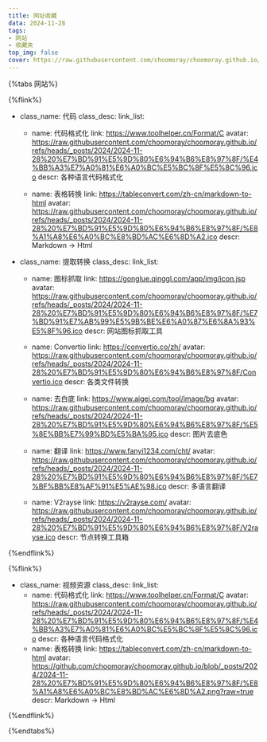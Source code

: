 ```yaml
---
title: 网址收藏
data: 2024-11-28
tags: 
- 网站
- 收藏夹
top_img: false
cover: https://raw.githubusercontent.com/choomoray/choomoray.github.io/refs/heads/_posts/2024/2024-11-28%20%E7%BD%91%E5%9D%80%E6%94%B6%E8%97%8F/%E5%B0%81%E9%9D%A2.webp
---
```




{%tabs 网站%}
<!-- tab 常用网站-->



<!--endtab-->
<!-- tab 工具-->

{%flink%}

- class_name: 代码
  class_desc: 
  link_list:
    - name: 代码格式化
      link: https://www.toolhelper.cn/Format/C
      avatar: https://raw.githubusercontent.com/choomoray/choomoray.github.io/refs/heads/_posts/2024/2024-11-28%20%E7%BD%91%E5%9D%80%E6%94%B6%E8%97%8F/%E4%BB%A3%E7%A0%81%E6%A0%BC%E5%BC%8F%E5%8C%96.ico
      descr: 各种语言代码格式化

    - name: 表格转换
      link: https://tableconvert.com/zh-cn/markdown-to-html
      avatar: https://raw.githubusercontent.com/choomoray/choomoray.github.io/refs/heads/_posts/2024/2024-11-28%20%E7%BD%91%E5%9D%80%E6%94%B6%E8%97%8F/%E8%A1%A8%E6%A0%BC%E8%BD%AC%E6%8D%A2.ico
      descr: Markdown -> Html

- class_name: 提取转换
  class_desc: 
  link_list:
    - name: 图标抓取
      link: https://gonglue.qinggl.com/app/img/icon.jsp
      avatar: https://raw.githubusercontent.com/choomoray/choomoray.github.io/refs/heads/_posts/2024/2024-11-28%20%E7%BD%91%E5%9D%80%E6%94%B6%E8%97%8F/%E7%BD%91%E7%AB%99%E5%9B%BE%E6%A0%87%E6%8A%93%E5%8F%96.ico
      descr: 网站图标抓取工具

    - name: Convertio
      link: https://convertio.co/zh/
      avatar: https://raw.githubusercontent.com/choomoray/choomoray.github.io/refs/heads/_posts/2024/2024-11-28%20%E7%BD%91%E5%9D%80%E6%94%B6%E8%97%8F/Convertio.ico
      descr: 各类文件转换

    - name: 去白底
      link: https://www.aigei.com/tool/image/bg
      avatar: https://raw.githubusercontent.com/choomoray/choomoray.github.io/refs/heads/_posts/2024/2024-11-28%20%E7%BD%91%E5%9D%80%E6%94%B6%E8%97%8F/%E5%8E%BB%E7%99%BD%E5%BA%95.ico
      descr: 图片去底色

    - name: 翻译
      link: https://www.fanyi1234.com/cht/
      avatar: https://raw.githubusercontent.com/choomoray/choomoray.github.io/refs/heads/_posts/2024/2024-11-28%20%E7%BD%91%E5%9D%80%E6%94%B6%E8%97%8F/%E7%BF%BB%E8%AF%91%E5%AE%98.ico
      descr: 多语言翻译

    - name: V2rayse
      link: https://v2rayse.com/
      avatar: https://raw.githubusercontent.com/choomoray/choomoray.github.io/refs/heads/_posts/2024/2024-11-28%20%E7%BD%91%E5%9D%80%E6%94%B6%E8%97%8F/V2rayse.ico
      descr: 节点转换工具箱


{%endflink%}


<!--endtab-->
<!-- tab 资源-->

{%flink%}

- class_name: 视频资源
  class_desc: 
  link_list:
    - name: 代码格式化
      link: https://www.toolhelper.cn/Format/C
      avatar: https://raw.githubusercontent.com/choomoray/choomoray.github.io/refs/heads/_posts/2024/2024-11-28%20%E7%BD%91%E5%9D%80%E6%94%B6%E8%97%8F/%E4%BB%A3%E7%A0%81%E6%A0%BC%E5%BC%8F%E5%8C%96.ico
      descr: 各种语言代码格式化
    - name: 表格转换
      link: https://tableconvert.com/zh-cn/markdown-to-html
      avatar: https://github.com/choomoray/choomoray.github.io/blob/_posts/2024/2024-11-28%20%E7%BD%91%E5%9D%80%E6%94%B6%E8%97%8F/%E8%A1%A8%E6%A0%BC%E8%BD%AC%E6%8D%A2.png?raw=true
      descr: Markdown -> Html

{%endflink%}

<!--endtab-->
<!-- tab 常用网站-->


<!--endtab-->
{%endtabs%}